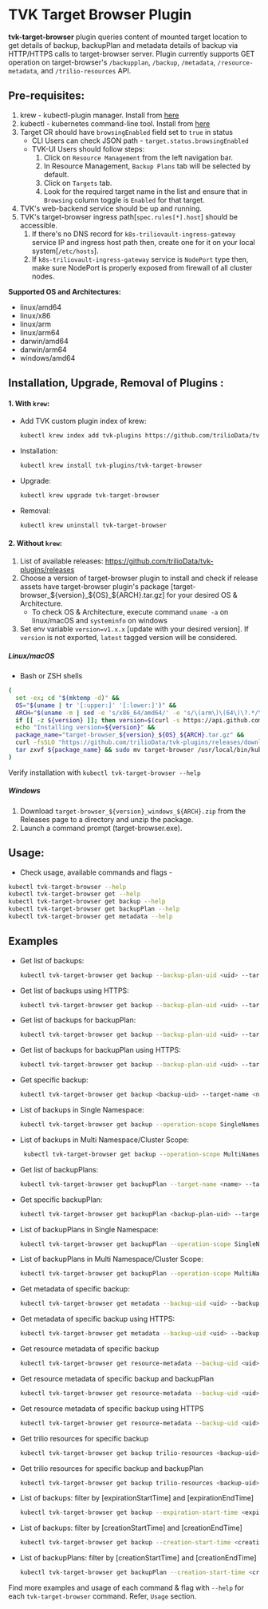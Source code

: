 # TVK Target Browser Plugin

**tvk-target-browser** plugin queries content of mounted target location to get details of backup, backupPlan and
metadata details of backup via HTTP/HTTPS calls to target-browser server. Plugin currently supports GET operation on
target-browser's `/backupplan`, `/backup`, `/metadata`, `/resource-metadata`, and `/trilio-resources` API.

## Pre-requisites:

1. krew - kubectl-plugin manager. Install from [here](https://krew.sigs.k8s.io/docs/user-guide/setup/install/)
2. kubectl - kubernetes command-line tool. Install from [here](https://kubernetes.io/docs/tasks/tools/install-kubectl/)
3. Target CR should have `browsingEnabled` field set to `true` in status
    - CLI Users can check JSON path - `target.status.browsingEnabled`
    - TVK-UI Users should follow steps:
        1. Click on `Resource Management` from the left navigation bar.
        2. In Resource Management, `Backup Plans` tab will be selected by default.
        3. Click on `Targets` tab.
        4. Look for the required target name in the list and ensure that in `Browsing` column toggle is `Enabled` for
           that target.
4. TVK's web-backend service should be up and running.
5. TVK's target-browser ingress path[`spec.rules[*].host`] should be accessible.
    1. If there's no DNS record for `k8s-triliovault-ingress-gateway` service IP and ingress host path then, create one
     for it on your local system[`/etc/hosts`].
    2. If `k8s-triliovault-ingress-gateway` service is `NodePort` type then, make sure NodePort is properly exposed from
     firewall of all cluster nodes.

**Supported OS and Architectures:**

- linux/amd64
- linux/x86
- linux/arm
- linux/arm64
- darwin/amd64
- darwin/arm64
- windows/amd64


## Installation, Upgrade, Removal of Plugins :

#### 1. With `krew`:

  - Add TVK custom plugin index of krew:
  
    ```bash
    kubectl krew index add tvk-plugins https://github.com/trilioData/tvk-plugins.git
    ```
  
  - Installation:
  
    ```bash
    kubectl krew install tvk-plugins/tvk-target-browser
    ```
  
  - Upgrade:
  
    ```bash
    kubectl krew upgrade tvk-target-browser
    ```
  
  - Removal:
  
    ```bash
    kubectl krew uninstall tvk-target-browser
    ```

#### 2. Without `krew`:

1. List of available releases: https://github.com/trilioData/tvk-plugins/releases
2. Choose a version of target-browser plugin to install and check if release assets have target-browser plugin's package
   [target-browser_${version}_${OS}_${ARCH}.tar.gz] for your desired OS & Architecture.
   - To check OS & Architecture, execute command `uname -a` on linux/macOS and `systeminfo` on windows
3. Set env variable `version=v1.x.x` [update with your desired version]. If `version` is not exported, `latest` tagged version
   will be considered.

##### Linux/macOS

- Bash or ZSH shells
```bash
(
  set -ex; cd "$(mktemp -d)" &&
  OS="$(uname | tr '[:upper:]' '[:lower:]')" &&
  ARCH="$(uname -m | sed -e 's/x86_64/amd64/' -e 's/\(arm\)\(64\)\?.*/\1\2/' -e 's/aarch64$/arm64/')" &&
  if [[ -z ${version} ]]; then version=$(curl -s https://api.github.com/repos/trilioData/tvk-plugins/releases/latest | grep -oP '"tag_name": "\K(.*)(?=")'); fi &&
  echo "Installing version=${version}" &&
  package_name="target-browser_${version}_${OS}_${ARCH}.tar.gz" &&
  curl -fsSLO "https://github.com/trilioData/tvk-plugins/releases/download/"${version}"/${package_name}" &&
  tar zxvf ${package_name} && sudo mv target-browser /usr/local/bin/kubectl-tvk_target_browser
)
```
Verify installation with `kubectl tvk-target-browser --help`

##### Windows

1. Download `target-browser_${version}_windows_${ARCH}.zip` from the Releases page to a directory and unzip the package.
2. Launch a command prompt (target-browser.exe).


## Usage:

- Check usage, available commands and flags -

```bash
kubectl tvk-target-browser --help
kubectl tvk-target-browser get --help
kubectl tvk-target-browser get backup --help
kubectl tvk-target-browser get backupPlan --help
kubectl tvk-target-browser get metadata --help
```

## Examples

- Get list of backups:

  ```bash
  kubectl tvk-target-browser get backup --backup-plan-uid <uid> --target-name <name> --target-namespace <namespace>
  ```

- Get list of backups using HTTPS:
  ```bash
  kubectl tvk-target-browser get backup --backup-plan-uid <uid> --target-name <name> --target-namespace <namespace> --use-https --certificate-authority <certificate-path>
  ```

- Get list of backups for backupPlan:
  ```bash
  kubectl tvk-target-browser get backup --backup-plan-uid <uid> --target-name <name> --target-namespace <namespace>
  ```

- Get list of backups for backupPlan using HTTPS:
  ```bash
  kubectl tvk-target-browser get backup --backup-plan-uid <uid> --target-name <name> --target-namespace <namespace> --use-https --certificate-authority <certificate-path>
  ```

- Get specific backup:
  ```bash
  kubectl tvk-target-browser get backup <backup-uid> --target-name <name> --target-namespace <namespace>
  ```
- List of backups in Single Namespace:
  ```bash
  kubectl tvk-target-browser get backup --operation-scope SingleNamespace --target-name <name> --target-namespace <namespace>
  ```
- List of backups in Multi Namespace/Cluster Scope:
  ```bash
   kubectl tvk-target-browser get backup --operation-scope MultiNamespace --target-name <name> --target-namespace <namespace>
  ```

- Get list of backupPlans:
  ```bash
  kubectl tvk-target-browser get backupPlan --target-name <name> --target-namespace <namespace>
  ```

- Get specific backupPlan:
  ```bash
  kubectl tvk-target-browser get backupPlan <backup-plan-uid> --target-name <name> --target-namespace <namespace>
  ```
- List of backupPlans in Single Namespace:
  ```bash
  kubectl tvk-target-browser get backupPlan --operation-scope SingleNamespace --target-name <name> --target-namespace <namespace>
  ```
- List of backupPlans in Multi Namespace/Cluster Scope:
  ```bash
  kubectl tvk-target-browser get backupPlan --operation-scope MultiNamespace --target-name <name> --target-namespace <namespace>
  ```

- Get metadata of specific backup:
  ```bash
  kubectl tvk-target-browser get metadata --backup-uid <uid> --backup-plan-uid <uid> --target-name <name> --target-namespace <namespace>
  ```

- Get metadata of specific backup using HTTPS:
  ```bash
  kubectl tvk-target-browser get metadata --backup-uid <uid> --backup-plan-uid <uid> --target-name <name> --target-namespace <namespace> --use-https --certificate-authority <certificate-path>
  ```

- Get resource metadata of specific backup
  ```bash
  kubectl tvk-target-browser get resource-metadata --backup-uid <uid> --target-name <name> --target-namespace <namespace> --group <group> --version <version> --kind <kind> --name <resource-name>
  ```

- Get resource metadata of specific backup and backupPlan
  ```bash
  kubectl tvk-target-browser get resource-metadata --backup-uid <uid> --backup-plan-uid <uid> --target-name <name> --target-namespace <namespace> --group <group> --version <version> --kind <kind> --name <resource-name>
  ```
  
- Get resource metadata of specific backup using HTTPS
  ```bash
  kubectl tvk-target-browser get resource-metadata --backup-uid <uid> --target-name <name> --target-namespace <namespace> --group <group> --version <version> --kind <kind> --name <resource-name> --use-https --certificate-authority <certificate-path>
  ```

- Get trilio resources for specific backup
  ```bash
  kubectl tvk-target-browser get backup trilio-resources <backup-uid> --kinds ClusterBackupPlan,Backup,Hook --target-name <name> --target-namespace <namespace>
  ```

- Get trilio resources for specific backup and backupPlan
  ```bash
  kubectl tvk-target-browser get backup trilio-resources <backup-uid> --backup-plan-uid <uid> --kinds ClusterBackupPlan,Backup,Hook --target-name <name> --target-namespace <namespace>
  ```
  
- List of backups: filter by [expirationStartTime] and [expirationEndTime]
  ```bash
  kubectl tvk-target-browser get backup --expiration-start-time <expiration-start-time> --expiration-end-time <expiration-end-time> --target-name <name> --target-namespace <namespace>
  ```

- List of backups: filter by [creationStartTime] and [creationEndTime]
  ```bash
  kubectl tvk-target-browser get backup --creation-start-time <creation-start-time> --creation-end-time <creation-end-time> --target-name <name> --target-namespace <namespace>
  ```

- List of backupPlans: filter by [creationStartTime] and [creationEndTime]
  ```bash
  kubectl tvk-target-browser get backupPlan --creation-start-time <creation-start-time> --creation-end-time <creation-end-time>--target-name <name> --target-namespace <namespace>
  ```

Find more examples and usage of each command & flag with `--help` for each `tvk-target-browser` command. Refer, `Usage`
section.
